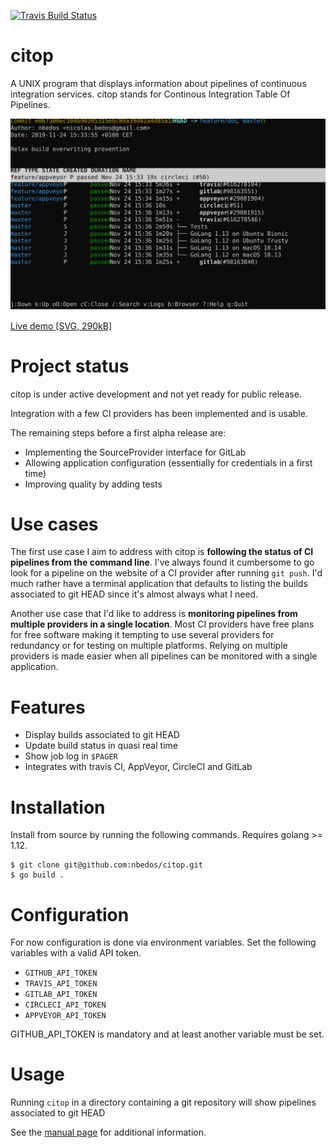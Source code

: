 [![Travis Build Status](https://travis-ci.org/nbedos/citop.svg?branch=master)](https://travis-ci.org/nbedos/citop/builds)

# citop
A UNIX program that displays information about pipelines of continuous
integration services. citop stands for Continous Integration Table Of Pipelines.

![User Interface](citop.svg)

[Live demo \[SVG, 290kB\]](https://nbedos.github.io/citop/demo.svg)


# Project status
citop is under active development and not yet ready for public release.

Integration with a few CI providers has been implemented and is usable.

The remaining steps before a first alpha release are:
* Implementing the SourceProvider interface for GitLab
* Allowing application configuration (essentially for credentials in a first time)
* Improving quality by adding tests
 
# Use cases
The first use case I aim to address with citop is **following the status of CI pipelines
from the command line**. I've always found it cumbersome to go look for a pipeline on the website
of a CI provider after running `git push`. I'd much rather have a terminal application that defaults
to listing the builds associated to git HEAD since it's almost always what I need.

Another use case that I'd like to address is **monitoring pipelines from multiple providers in a
single location**. Most CI providers have free plans for free software making it tempting to use several providers for redundancy or for testing on multiple platforms. Relying on multiple providers is made easier when all pipelines can be monitored with a single application.      

# Features
* Display builds associated to git HEAD
* Update build status in quasi real time
* Show job log in `$PAGER`
* Integrates with travis CI, AppVeyor, CircleCI and GitLab 

# Installation
Install from source by running the following commands. Requires golang >= 1.12.
```shell
$ git clone git@github.com:nbedos/citop.git
$ go build .
``` 

# Configuration
For now configuration is done via environment variables. Set the following variables with
a valid API token.

* `GITHUB_API_TOKEN`
* `TRAVIS_API_TOKEN`
* `GITLAB_API_TOKEN`
* `CIRCLECI_API_TOKEN`
* `APPVEYOR_API_TOKEN`

GITHUB_API_TOKEN is mandatory and at least another variable must be set.

# Usage
Running `citop` in a directory containing a git repository will show pipelines associated to git HEAD

See the [manual page](man/citop_gfm.md) for additional information.
 

